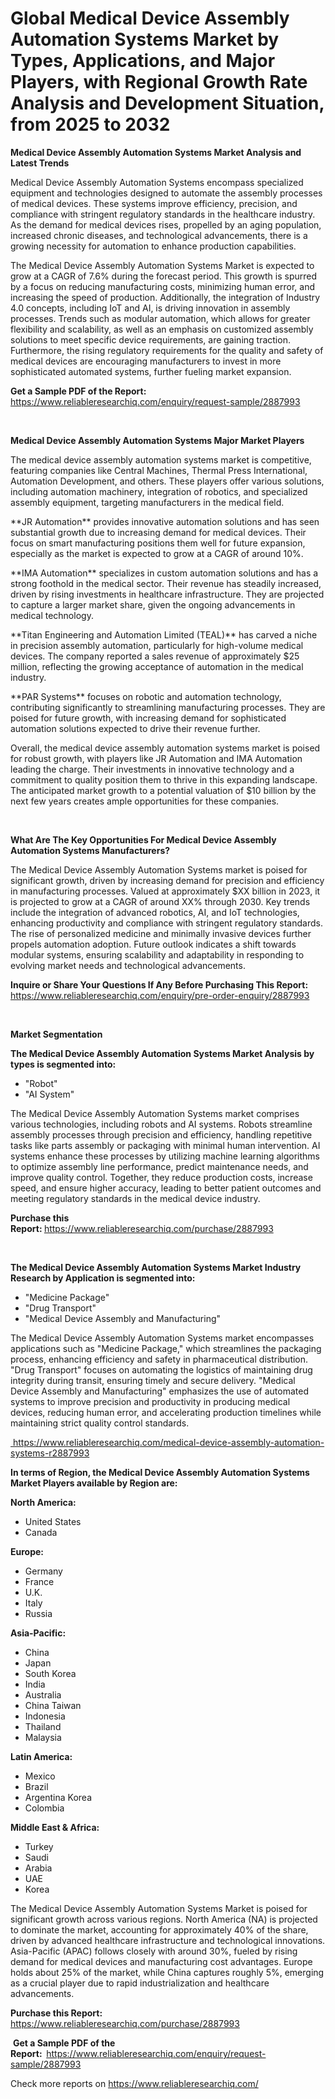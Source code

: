 <p><h1>Global Medical Device Assembly Automation Systems Market by Types, Applications, and Major Players, with Regional Growth Rate Analysis and Development Situation, from 2025 to 2032</h1></p><p><strong>Medical Device Assembly Automation Systems Market Analysis and Latest Trends</strong></p>
<p><p>Medical Device Assembly Automation Systems encompass specialized equipment and technologies designed to automate the assembly processes of medical devices. These systems improve efficiency, precision, and compliance with stringent regulatory standards in the healthcare industry. As the demand for medical devices rises, propelled by an aging population, increased chronic diseases, and technological advancements, there is a growing necessity for automation to enhance production capabilities.</p><p>The Medical Device Assembly Automation Systems Market is expected to grow at a CAGR of 7.6% during the forecast period. This growth is spurred by a focus on reducing manufacturing costs, minimizing human error, and increasing the speed of production. Additionally, the integration of Industry 4.0 concepts, including IoT and AI, is driving innovation in assembly processes. Trends such as modular automation, which allows for greater flexibility and scalability, as well as an emphasis on customized assembly solutions to meet specific device requirements, are gaining traction. Furthermore, the rising regulatory requirements for the quality and safety of medical devices are encouraging manufacturers to invest in more sophisticated automated systems, further fueling market expansion.</p></p>
<p><strong>Get a Sample PDF of the Report:&nbsp;</strong> <a href="https://www.reliableresearchiq.com/enquiry/request-sample/2887993?utm_campaign=2580&utm_medium=2&utm_source=Github&utm_content=ia&utm_term=14032025&utm_id=medical-device-assembly-automation-systems">https://www.reliableresearchiq.com/enquiry/request-sample/2887993</a></p>
<p>&nbsp;</p>
<p><strong>Medical Device Assembly Automation Systems Major Market Players</strong></p>
<p><p>The medical device assembly automation systems market is competitive, featuring companies like Central Machines, Thermal Press International, Automation Development, and others. These players offer various solutions, including automation machinery, integration of robotics, and specialized assembly equipment, targeting manufacturers in the medical field.</p><p>**JR Automation** provides innovative automation solutions and has seen substantial growth due to increasing demand for medical devices. Their focus on smart manufacturing positions them well for future expansion, especially as the market is expected to grow at a CAGR of around 10%. </p><p>**IMA Automation** specializes in custom automation solutions and has a strong foothold in the medical sector. Their revenue has steadily increased, driven by rising investments in healthcare infrastructure. They are projected to capture a larger market share, given the ongoing advancements in medical technology.</p><p>**Titan Engineering and Automation Limited (TEAL)** has carved a niche in precision assembly automation, particularly for high-volume medical devices. The company reported a sales revenue of approximately $25 million, reflecting the growing acceptance of automation in the medical industry.</p><p>**PAR Systems** focuses on robotic and automation technology, contributing significantly to streamlining manufacturing processes. They are poised for future growth, with increasing demand for sophisticated automation solutions expected to drive their revenue further.</p><p>Overall, the medical device assembly automation systems market is poised for robust growth, with players like JR Automation and IMA Automation leading the charge. Their investments in innovative technology and a commitment to quality position them to thrive in this expanding landscape. The anticipated market growth to a potential valuation of $10 billion by the next few years creates ample opportunities for these companies.</p></p>
<p>&nbsp;</p>
<p><strong>What Are The Key Opportunities For Medical Device Assembly Automation Systems Manufacturers?</strong></p>
<p><p>The Medical Device Assembly Automation Systems market is poised for significant growth, driven by increasing demand for precision and efficiency in manufacturing processes. Valued at approximately $XX billion in 2023, it is projected to grow at a CAGR of around XX% through 2030. Key trends include the integration of advanced robotics, AI, and IoT technologies, enhancing productivity and compliance with stringent regulatory standards. The rise of personalized medicine and minimally invasive devices further propels automation adoption. Future outlook indicates a shift towards modular systems, ensuring scalability and adaptability in responding to evolving market needs and technological advancements.</p></p>
<p><strong>Inquire or Share Your Questions If Any Before Purchasing This Report:</strong> <a href="https://www.reliableresearchiq.com/enquiry/pre-order-enquiry/2887993?utm_campaign=2580&utm_medium=2&utm_source=Github&utm_content=ia&utm_term=14032025&utm_id=medical-device-assembly-automation-systems">https://www.reliableresearchiq.com/enquiry/pre-order-enquiry/2887993</a></p>
<p>&nbsp;</p>
<p><strong>Market Segmentation</strong></p>
<p><strong>The Medical Device Assembly Automation Systems Market Analysis by types is segmented into:</strong></p>
<p><ul><li>"Robot"</li><li>"AI System"</li></ul></p>
<p><p>The Medical Device Assembly Automation Systems market comprises various technologies, including robots and AI systems. Robots streamline assembly processes through precision and efficiency, handling repetitive tasks like parts assembly or packaging with minimal human intervention. AI systems enhance these processes by utilizing machine learning algorithms to optimize assembly line performance, predict maintenance needs, and improve quality control. Together, they reduce production costs, increase speed, and ensure higher accuracy, leading to better patient outcomes and meeting regulatory standards in the medical device industry.</p></p>
<p><strong>Purchase this Report:&nbsp;</strong><a href="https://www.reliableresearchiq.com/purchase/2887993?utm_campaign=2580&utm_medium=2&utm_source=Github&utm_content=ia&utm_term=14032025&utm_id=medical-device-assembly-automation-systems">https://www.reliableresearchiq.com/purchase/2887993</a></p>
<p>&nbsp;</p>
<p><strong>The Medical Device Assembly Automation Systems Market Industry Research by Application is segmented into:</strong></p>
<p><ul><li>"Medicine Package"</li><li>"Drug Transport"</li><li>"Medical Device Assembly and Manufacturing"</li></ul></p>
<p><p>The Medical Device Assembly Automation Systems market encompasses applications such as "Medicine Package," which streamlines the packaging process, enhancing efficiency and safety in pharmaceutical distribution. "Drug Transport" focuses on automating the logistics of maintaining drug integrity during transit, ensuring timely and secure delivery. "Medical Device Assembly and Manufacturing" emphasizes the use of automated systems to improve precision and productivity in producing medical devices, reducing human error, and accelerating production timelines while maintaining strict quality control standards.</p></p>
<p><a href="https://www.reliableresearchiq.com/medical-device-assembly-automation-systems-r2887993?utm_campaign=2580&utm_medium=2&utm_source=Github&utm_content=ia&utm_term=14032025&utm_id=medical-device-assembly-automation-systems">&nbsp;https://www.reliableresearchiq.com/medical-device-assembly-automation-systems-r2887993</a></p>
<p><strong>In terms of Region, the Medical Device Assembly Automation Systems Market Players available by Region are:</strong></p>
<p>
    <p> <strong> North America: </strong>
        <ul>
            <li>United States</li>
            <li>Canada</li>
        </ul>
        </p> 
    <p> <strong> Europe: </strong>
        <ul>
            <li>Germany</li>
            <li>France</li>
            <li>U.K.</li>
            <li>Italy</li>
            <li>Russia</li>
        </ul>
        </p> 
    <p> <strong> Asia-Pacific: </strong>
        <ul>
            <li>China</li>
            <li>Japan</li>
            <li>South Korea</li>
            <li>India</li>
            <li>Australia</li>
            <li>China Taiwan</li>
            <li>Indonesia</li>
            <li>Thailand</li>
            <li>Malaysia</li>
        </ul>
        </p> 
    <p> <strong> Latin America: </strong>
        <ul>
            <li>Mexico</li>
            <li>Brazil</li>
            <li>Argentina Korea</li>
            <li>Colombia</li>
        </ul>
        </p> 
    <p> <strong> Middle East & Africa: </strong>
        <ul>
            <li>Turkey</li>
            <li>Saudi</li>
            <li>Arabia</li>
            <li>UAE</li>
            <li>Korea</li>
        </ul>
    </p>
    </p>
<p><p>The Medical Device Assembly Automation Systems Market is poised for significant growth across various regions. North America (NA) is projected to dominate the market, accounting for approximately 40% of the share, driven by advanced healthcare infrastructure and technological innovations. Asia-Pacific (APAC) follows closely with around 30%, fueled by rising demand for medical devices and manufacturing cost advantages. Europe holds about 25% of the market, while China captures roughly 5%, emerging as a crucial player due to rapid industrialization and healthcare advancements.</p></p>
<p><strong>Purchase this Report: </strong><a href="https://www.reliableresearchiq.com/purchase/2887993?utm_campaign=2580&utm_medium=2&utm_source=Github&utm_content=ia&utm_term=14032025&utm_id=medical-device-assembly-automation-systems">https://www.reliableresearchiq.com/purchase/2887993</a></p>
<p>&nbsp;<strong>Get a Sample PDF of the Report:&nbsp;&nbsp;</strong><a href="https://www.reliableresearchiq.com/enquiry/request-sample/2887993?utm_campaign=2580&utm_medium=2&utm_source=Github&utm_content=ia&utm_term=14032025&utm_id=medical-device-assembly-automation-systems">https://www.reliableresearchiq.com/enquiry/request-sample/2887993</a></p>
<p><strong></strong></p>
<p>Check more reports on <a href="https://www.reliableresearchiq.com/?utm_campaign=2580&utm_medium=2&utm_source=Github&utm_content=ia&utm_term=14032025&utm_id=medical-device-assembly-automation-systems">https://www.reliableresearchiq.com/</a></p>